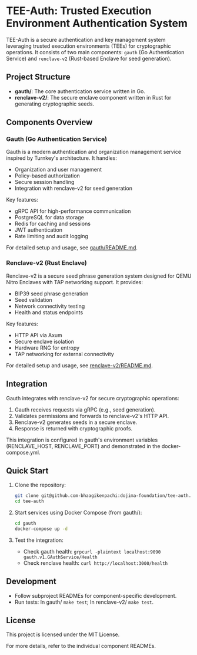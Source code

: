 # TEE-Auth: Trusted Execution Environment Authentication System

TEE-Auth is a secure authentication and key management system leveraging trusted execution environments (TEEs) for cryptographic operations. It consists of two main components: `gauth` (Go Authentication Service) and `renclave-v2` (Rust-based Enclave for seed generation).

## Project Structure

- **gauth/**: The core authentication service written in Go.
- **renclave-v2/**: The secure enclave component written in Rust for generating cryptographic seeds.

## Components Overview

### Gauth (Go Authentication Service)

Gauth is a modern authentication and organization management service inspired by Turnkey's architecture. It handles:

- Organization and user management
- Policy-based authorization
- Secure session handling
- Integration with renclave-v2 for seed generation

Key features:
- gRPC API for high-performance communication
- PostgreSQL for data storage
- Redis for caching and sessions
- JWT authentication
- Rate limiting and audit logging

For detailed setup and usage, see [gauth/README.md](gauth/README.md).

### Renclave-v2 (Rust Enclave)

Renclave-v2 is a secure seed phrase generation system designed for QEMU Nitro Enclaves with TAP networking support. It provides:

- BIP39 seed phrase generation
- Seed validation
- Network connectivity testing
- Health and status endpoints

Key features:
- HTTP API via Axum
- Secure enclave isolation
- Hardware RNG for entropy
- TAP networking for external connectivity

For detailed setup and usage, see [renclave-v2/README.md](renclave-v2/README.md).

## Integration

Gauth integrates with renclave-v2 for secure cryptographic operations:
1. Gauth receives requests via gRPC (e.g., seed generation).
2. Validates permissions and forwards to renclave-v2's HTTP API.
3. Renclave-v2 generates seeds in a secure enclave.
4. Response is returned with cryptographic proofs.

This integration is configured in gauth's environment variables (RENCLAVE_HOST, RENCLAVE_PORT) and demonstrated in the docker-compose.yml.

## Quick Start

1. Clone the repository:
   ```bash
   git clone git@github.com-bhaagikenpachi:dojima-foundation/tee-auth.git
   cd tee-auth
   ```

2. Start services using Docker Compose (from gauth/):
   ```bash
   cd gauth
   docker-compose up -d
   ```

3. Test the integration:
   - Check gauth health: `grpcurl -plaintext localhost:9090 gauth.v1.GAuthService/Health`
   - Check renclave health: `curl http://localhost:3000/health`

## Development

- Follow subproject READMEs for component-specific development.
- Run tests: In gauth/ `make test`; In renclave-v2/ `make test`.

## License

This project is licensed under the MIT License.

For more details, refer to the individual component READMEs.
